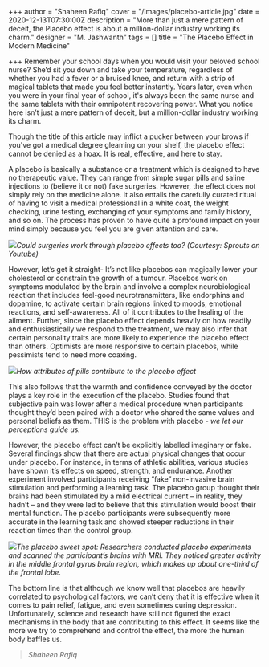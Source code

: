 +++
author = "Shaheen Rafiq"
cover = "/images/placebo-article.jpg"
date = 2020-12-13T07:30:00Z
description = "More than just a mere pattern of deceit, the Placebo effect is about a million-dollar industry working its charm."
designer = "M. Jashwanth"
tags = []
title = "The Placebo Effect in Modern Medicine"

+++
Remember your school days when you would visit your beloved school nurse? She’d sit you down and take your temperature, regardless of whether you had a fever or a bruised knee, and return with a strip of magical tablets that made you feel better instantly. Years later, even when you were in your final year of school, it's always been the same nurse and the same tablets with their omnipotent recovering power. What you notice here isn’t just a mere pattern of deceit, but a million-dollar industry working its charm.

Though the title of this article may inflict a pucker between your brows if you've got a medical degree gleaming on your shelf, the placebo effect cannot be denied as a hoax. It is real, effective, and here to stay.

A placebo is basically a substance or a treatment which is designed to have no therapeutic value. They can range from simple sugar pills and saline injections to (believe it or not) fake surgeries. However, the effect does not simply rely on the medicine alone. It also entails the carefully curated ritual of having to visit a medical professional in a white coat, the weight checking, urine testing, exchanging of your symptoms and family history, and so on. The process has proven to have quite a profound impact on your mind simply because you feel you are given attention and care.

![](/images/plac1.png)_Could surgeries work through placebo effects too? (Courtesy: Sprouts on Youtube)_

However, let’s get it straight- It’s not like placebos can magically lower your cholesterol or constrain the growth of a tumour. Placebos work on symptoms modulated by the brain and involve a complex neurobiological reaction that includes feel-good neurotransmitters, like endorphins and dopamine, to activate certain brain regions linked to moods, emotional reactions, and self-awareness. All of it contributes to the healing of the ailment. Further, since the placebo effect depends heavily on how readily and enthusiastically we respond to the treatment, we may also infer that certain personality traits are more likely to experience the placebo effect than others. Optimists are more responsive to certain placebos, while pessimists tend to need more coaxing.

![](/images/plac2.png)_How attributes of pills contribute to the placebo effect_

This also follows that the warmth and confidence conveyed by the doctor plays a key role in the execution of the placebo. Studies found that subjective pain was lower after a medical procedure when participants thought they’d been paired with a doctor who shared the same values and personal beliefs as them. THIS is the problem with placebo - _we let our perceptions guide us._

However, the placebo effect can’t be explicitly labelled imaginary or fake. Several findings show that there are actual physical changes that occur under placebo. For instance, in terms of athletic abilities, various studies have shown it’s effects on speed, strength, and endurance. Another experiment involved participants receiving “fake” non-invasive brain stimulation and performing a learning task. The placebo group thought their brains had been stimulated by a mild electrical current – in reality, they hadn’t – and they were led to believe that this stimulation would boost their mental function. The placebo participants were subsequently more accurate in the learning task and showed steeper reductions in their reaction times than the control group.

![](/images/plac3.png)_The placebo sweet spot: Researchers conducted placebo experiments and scanned the participant’s brains with MRI. They noticed greater activity in the middle frontal gyrus brain region, which makes up about one-third of the frontal lobe._

The bottom line is that although we know well that placebos are heavily correlated to psychological factors, we can’t deny that it is effective when it comes to pain relief, fatigue, and even sometimes curing depression. Unfortunately, science and research have still not figured the exact mechanisms in the body that are contributing to this effect. It seems like the more we try to comprehend and control the effect, the more the human body baffles us.

> _Shaheen Rafiq_